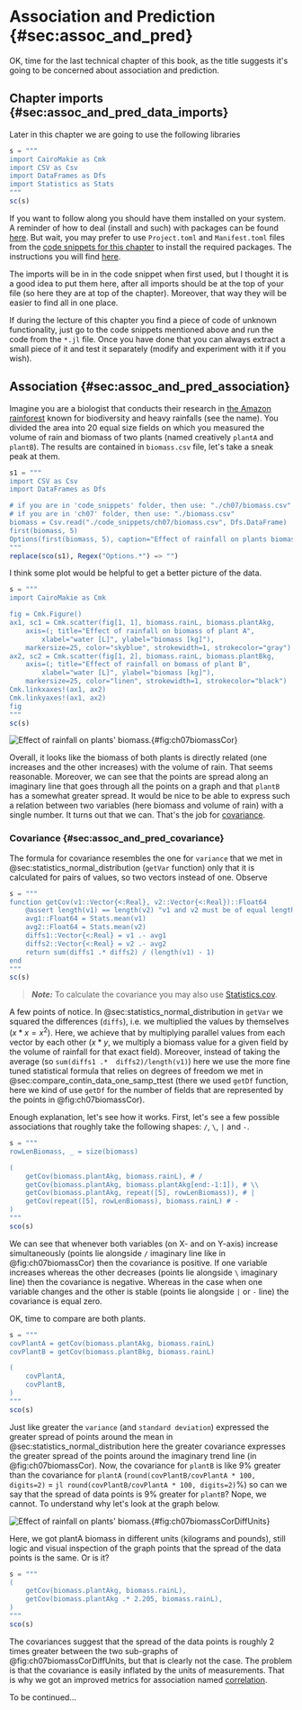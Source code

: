 # Association and Prediction {#sec:assoc_and_pred}

OK, time for the last technical chapter of this book, as the title suggests it's
going to be concerned about association and prediction.

## Chapter imports {#sec:assoc_and_pred_data_imports}

Later in this chapter we are going to use the following libraries

```jl
s = """
import CairoMakie as Cmk
import CSV as Csv
import DataFrames as Dfs
import Statistics as Stats
"""
sc(s)
```

If you want to follow along you should have them installed on your system. A
reminder of how to deal (install and such) with packages can be found
[here](https://docs.julialang.org/en/v1/stdlib/Pkg/). But wait, you may prefer
to use `Project.toml` and `Manifest.toml` files from the [code snippets for this
chapter](https://github.com/b-lukaszuk/RJ_BS_eng/tree/main/code_snippets/ch07)
to install the required packages. The instructions you will find
[here](https://pkgdocs.julialang.org/v1/environments/).

The imports will be in in the code snippet when first used, but I thought it is
a good idea to put them here, after all imports should be at the top of your
file (so here they are at top of the chapter). Moreover, that way they will be
easier to find all in one place.

If during the lecture of this chapter you find a piece of code of unknown
functionality, just go to the code snippets mentioned above and run the code
from the `*.jl` file.  Once you have done that you can always extract a small
piece of it and test it separately (modify and experiment with it if you
wish).

## Association {#sec:assoc_and_pred_association}

Imagine you are a biologist that conducts their research in [the Amazon
rainforest](https://en.wikipedia.org/wiki/Amazon_rainforest) known for
biodiversity and heavy rainfalls (see the name). You divided the area into 20
equal size fields on which you measured the volume of rain and biomass of two
plants (named creatively `plantA` and `plantB`). The results are contained in
`biomass.csv` file, let's take a sneak peak at them.

```jl
s1 = """
import CSV as Csv
import DataFrames as Dfs

# if you are in 'code_snippets' folder, then use: "./ch07/biomass.csv"
# if you are in 'ch07' folder, then use: "./biomass.csv"
biomass = Csv.read("./code_snippets/ch07/biomass.csv", Dfs.DataFrame)
first(biomass, 5)
Options(first(biomass, 5), caption="Effect of rainfall on plants biomass.", label="biomassDf")
"""
replace(sco(s1), Regex("Options.*") => "")
```

I think some plot would be helpful to get a better picture of the data.


```jl
s = """
import CairoMakie as Cmk

fig = Cmk.Figure()
ax1, sc1 = Cmk.scatter(fig[1, 1], biomass.rainL, biomass.plantAkg,
    axis=(; title="Effect of rainfall on biomass of plant A",
        xlabel="water [L]", ylabel="biomass [kg]"),
    markersize=25, color="skyblue", strokewidth=1, strokecolor="gray")
ax2, sc2 = Cmk.scatter(fig[1, 2], biomass.rainL, biomass.plantBkg,
    axis=(; title="Effect of rainfall on bomass of plant B",
        xlabel="water [L]", ylabel="biomass [kg]"),
    markersize=25, color="linen", strokewidth=1, strokecolor="black")
Cmk.linkxaxes!(ax1, ax2)
Cmk.linkyaxes!(ax1, ax2)
fig
"""
sc(s)
```

![Effect of rainfall on plants' biomass.](./images/ch07biomassCor.png){#fig:ch07biomassCor}

Overall, it looks like the biomass of both plants is directly related (one
increases and the other increases) with the volume of rain. That seems
reasonable. Moreover, we can see that the points are spread along an imaginary
line that goes through all the points on a graph and that `plantB` has a
somewhat greater spread. It would be nice to be able to express such a relation
between two variables (here biomass and volume of rain) with a single number.
It turns out that we can. That's the job for
[covariance](https://en.wikipedia.org/wiki/Covariance).

### Covariance {#sec:assoc_and_pred_covariance}

The formula for covariance resembles the one for `variance` that we met in
@sec:statistics_normal_distribution (`getVar` function) only that it is
calculated for pairs of values, so two vectors instead of one. Observe

```jl
s = """
function getCov(v1::Vector{<:Real}, v2::Vector{<:Real})::Float64
    @assert length(v1) == length(v2) "v1 and v2 must be of equal lengths"
    avg1::Float64 = Stats.mean(v1)
    avg2::Float64 = Stats.mean(v2)
    diffs1::Vector{<:Real} = v1 .- avg1
    diffs2::Vector{<:Real} = v2 .- avg2
    return sum(diffs1 .* diffs2) / (length(v1) - 1)
end
"""
sc(s)
```

> **_Note:_** To calculate the covariance you may also use
> [Statistics.cov](https://docs.julialang.org/en/v1/stdlib/Statistics/#Statistics.cov).

A few points of notice. In @sec:statistics_normal_distribution in `getVar` we
squared the differences (`diffs`), i.e. we multiplied the values by themselves
($x * x = x^2$). Here, we achieve that by multiplying parallel values from each
vector by each other ($x * y$, we multiply a biomass value for a given field by
the volume of rainfall for that exact field). Moreover, instead of taking the
average (so `sum(diffs1 .*  diffs2)/length(v1)`) here we use the more fine tuned
statistical formula that relies on degrees of freedom we met in
@sec:compare_contin_data_one_samp_ttest (there we used `getDf` function, here we
kind of use `getDf` for the number of fields that are represented by the points
in @fig:ch07biomassCor).

Enough explanation, let's see how it works. First, let's see a few possible
associations that roughly take the following shapes: `/`, `\`, `|` and `-`.

```jl
s = """
rowLenBiomass, _ = size(biomass)

(
	getCov(biomass.plantAkg, biomass.rainL), # /
	getCov(biomass.plantAkg, biomass.plantAkg[end:-1:1]), # \\
	getCov(biomass.plantAkg, repeat([5], rowLenBiomass)), # |
	getCov(repeat([5], rowLenBiomass), biomass.rainL) # -
)
"""
sco(s)
```

We can see that whenever both variables (on X- and on Y-axis) increase
simultaneously (points lie alongside `/` imaginary line like in
@fig:ch07biomassCor) then the covariance is positive. If one variable increases
whereas the other decreases (points lie alongside `\` imaginary line) then the
covariance is negative. Whereas in the case when one variable changes and the
other is stable (points lie alongside `|` or `-` line) the covariance is equal
zero.

OK, time to compare are both plants.

```jl
s = """
covPlantA = getCov(biomass.plantAkg, biomass.rainL)
covPlantB =	getCov(biomass.plantBkg, biomass.rainL)

(
	covPlantA,
	covPlantB,
)
"""
sco(s)
```

Just like greater the `variance` (and `standard deviation`) expressed the
greater spread of points around the mean in @sec:statistics_normal_distribution
here the greater covariance expresses the greater spread of the points around
the imaginary trend line (in @fig:ch07biomassCor). Now, the covariance for
`plantB` is like 9% greater than the covariance for `plantA`
 (`round(covPlantB/covPlantA * 100, digits=2)` =
  `jl round(covPlantB/covPlantA * 100, digits=2)`%) so can we say that the
spread of data points is 9% greater for `plantB`? Nope, we cannot. To
understand why let's look at the graph below.

![Effect of rainfall on plants' biomass.](./images/ch07biomassCorDiffUnits.png){#fig:ch07biomassCorDiffUnits}

Here, we got plantA biomass in different units (kilograms and pounds), still
logic and visual inspection of the graph points that the spread of the data
points is the same. Or is it?

```jl
s = """
(
	getCov(biomass.plantAkg, biomass.rainL),
	getCov(biomass.plantAkg .* 2.205, biomass.rainL),
)
"""
sco(s)
```

The covariances suggest that the spread of the data points is roughly 2 times
greater between the two sub-graphs of @fig:ch07biomassCorDiffUnits, but that is
clearly not the case. The problem is that the covariance is easily inflated by
the units of measurements. That is why we got an improved metrics for
association named [correlation](https://en.wikipedia.org/wiki/Correlation).

To be continued...
